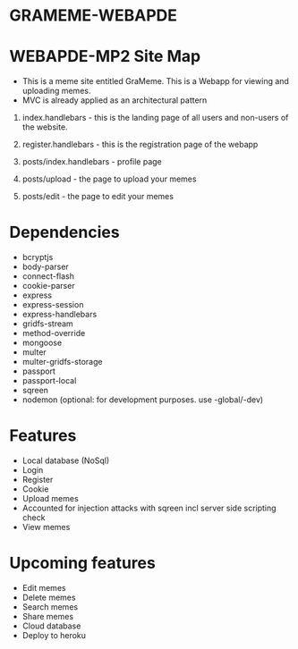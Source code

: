 # GRAMEME-WEBAPDE

# WEBAPDE-MP2 Site Map
- This is a meme site entitled GraMeme. This is a Webapp for viewing and uploading memes. 
- MVC is already applied as an architectural pattern

1. index.handlebars - this is the landing page of all users and non-users of the website.

2. register.handlebars - this is the registration page of the webapp

3. posts/index.handlebars - profile page

4. posts/upload - the page to upload your memes

5. posts/edit - the page to edit your memes

# Dependencies
- bcryptjs
- body-parser
- connect-flash
- cookie-parser
- express
- express-session
- express-handlebars
- gridfs-stream
- method-override
- mongoose
- multer
- multer-gridfs-storage
- passport
- passport-local
- sqreen
- nodemon (optional: for development purposes. use -global/-dev)

# Features
- Local database (NoSql)
- Login
- Register
- Cookie
- Upload memes
- Accounted for injection attacks with sqreen incl server side scripting check
- View memes

# Upcoming features
- Edit memes
- Delete memes
- Search memes
- Share memes
- Cloud database
- Deploy to heroku
